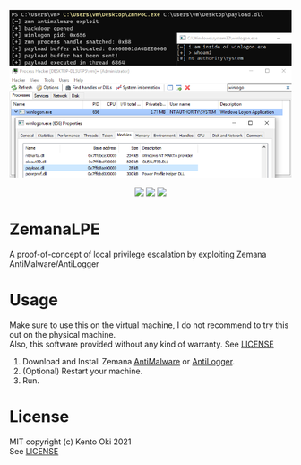<p align="center">
<img src="poc.png">
</p>

<p align="center">
<img src="https://img.shields.io/github/workflow/status/kkent030315/ZemanaLPE/MSBuild?style=for-the-badge">
<img src="https://img.shields.io/badge/platform-win--64-00a2ed?style=for-the-badge">
<img src="https://img.shields.io/github/license/kkent030315/ZemanaLPE?style=for-the-badge">
</p>

# ZemanaLPE

A proof-of-concept of local privilege escalation by exploiting Zemana AntiMalware/AntiLogger

# Usage

Make sure to use this on the virtual machine, I do not recommend to try this out on the physical machine.  
Also, this software provided without any kind of warranty. See [LICENSE](/LICENSE)

1. Download and Install Zemana [AntiMalware](https://www.zemana.com/antimalware) or [AntiLogger](https://www.zemana.com/antilogger).
2. (Optional) Restart your machine.
3. Run.

# License

MIT copyright (c) Kento Oki 2021  
See [LICENSE](/LICENSE)